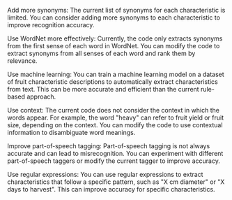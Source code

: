 Add more synonyms: The current list of synonyms for each characteristic is limited. You can consider adding more synonyms to each characteristic to improve recognition accuracy.

Use WordNet more effectively: Currently, the code only extracts synonyms from the first sense of each word in WordNet. You can modify the code to extract synonyms from all senses of each word and rank them by relevance.

Use machine learning: You can train a machine learning model on a dataset of fruit characteristic descriptions to automatically extract characteristics from text. This can be more accurate and efficient than the current rule-based approach.

Use context: The current code does not consider the context in which the words appear. For example, the word "heavy" can refer to fruit yield or fruit size, depending on the context. You can modify the code to use contextual information to disambiguate word meanings.

Improve part-of-speech tagging: Part-of-speech tagging is not always accurate and can lead to misrecognition. You can experiment with different part-of-speech taggers or modify the current tagger to improve accuracy.

Use regular expressions: You can use regular expressions to extract characteristics that follow a specific pattern, such as "X cm diameter" or "X days to harvest". This can improve accuracy for specific characteristics.
